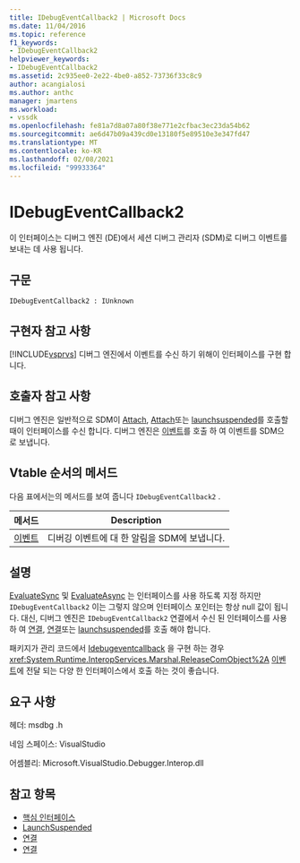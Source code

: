 ```yaml
---
title: IDebugEventCallback2 | Microsoft Docs
ms.date: 11/04/2016
ms.topic: reference
f1_keywords:
- IDebugEventCallback2
helpviewer_keywords:
- IDebugEventCallback2
ms.assetid: 2c935ee0-2e22-4be0-a852-73736f33c8c9
author: acangialosi
ms.author: anthc
manager: jmartens
ms.workload:
- vssdk
ms.openlocfilehash: fe81a7d8a07a80f38e771e2cfbac3ec23da54b62
ms.sourcegitcommit: ae6d47b09a439cd0e13180f5e89510e3e347fd47
ms.translationtype: MT
ms.contentlocale: ko-KR
ms.lasthandoff: 02/08/2021
ms.locfileid: "99933364"
---
```

# <a name="idebugeventcallback2"></a>IDebugEventCallback2
이 인터페이스는 디버그 엔진 (DE)에서 세션 디버그 관리자 (SDM)로 디버그 이벤트를 보내는 데 사용 됩니다.

## <a name="syntax"></a>구문

```
IDebugEventCallback2 : IUnknown
```

## <a name="notes-for-implementers"></a>구현자 참고 사항
 [!INCLUDE[vsprvs](../../../code-quality/includes/vsprvs_md.md)] 디버그 엔진에서 이벤트를 수신 하기 위해이 인터페이스를 구현 합니다.

## <a name="notes-for-callers"></a>호출자 참고 사항
 디버그 엔진은 일반적으로 SDM이 [Attach](../../../extensibility/debugger/reference/idebugprogram2-attach.md), [Attach](../../../extensibility/debugger/reference/idebugengine2-attach.md)또는 [launchsuspended](../../../extensibility/debugger/reference/idebugenginelaunch2-launchsuspended.md)를 호출할 때이 인터페이스를 수신 합니다. 디버그 엔진은 [이벤트](../../../extensibility/debugger/reference/idebugeventcallback2-event.md)를 호출 하 여 이벤트를 SDM으로 보냅니다.

## <a name="methods-in-vtable-order"></a>Vtable 순서의 메서드
 다음 표에서는의 메서드를 보여 줍니다 `IDebugEventCallback2` .

|메서드|Description|
|------------|-----------------|
|[이벤트](../../../extensibility/debugger/reference/idebugeventcallback2-event.md)|디버깅 이벤트에 대 한 알림을 SDM에 보냅니다.|

## <a name="remarks"></a>설명
 [EvaluateSync](../../../extensibility/debugger/reference/idebugexpression2-evaluatesync.md) 및 [EvaluateAsync](../../../extensibility/debugger/reference/idebugexpression2-evaluateasync.md) 는 인터페이스를 사용 하도록 지정 하지만 `IDebugEventCallback2` 이는 그렇지 않으며 인터페이스 포인터는 항상 null 값이 됩니다. 대신, 디버그 엔진은 `IDebugEventCallback2` 연결에서 수신 된 인터페이스를 사용 하 여 [연결](../../../extensibility/debugger/reference/idebugprogram2-attach.md), [연결](../../../extensibility/debugger/reference/idebugengine2-attach.md)또는 [launchsuspended](../../../extensibility/debugger/reference/idebugenginelaunch2-launchsuspended.md)를 호출 해야 합니다.

 패키지가 관리 코드에서 [Idebugeventcallback](../../../extensibility/debugger/reference/idebugeventcallback2.md) 을 구현 하는 경우 <xref:System.Runtime.InteropServices.Marshal.ReleaseComObject%2A> [이벤트](../../../extensibility/debugger/reference/idebugeventcallback2-event.md)에 전달 되는 다양 한 인터페이스에서 호출 하는 것이 좋습니다.

## <a name="requirements"></a>요구 사항
 헤더: msdbg .h

 네임 스페이스: VisualStudio

 어셈블리: Microsoft.VisualStudio.Debugger.Interop.dll

## <a name="see-also"></a>참고 항목
- [핵심 인터페이스](../../../extensibility/debugger/reference/core-interfaces.md)
- [LaunchSuspended](../../../extensibility/debugger/reference/idebugenginelaunch2-launchsuspended.md)
- [연결](../../../extensibility/debugger/reference/idebugprogram2-attach.md)
- [연결](../../../extensibility/debugger/reference/idebugengine2-attach.md)
